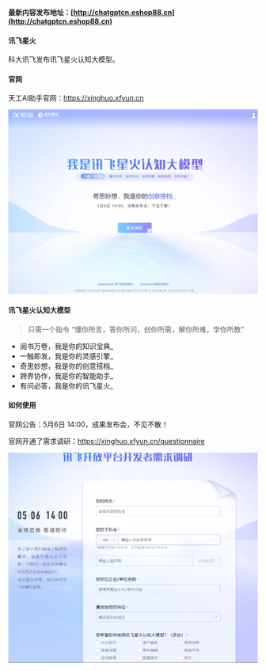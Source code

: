 **最新内容发布地址：[http://chatgptcn.eshop88.cn](http://chatgptcn.eshop88.cn)**

#### 讯飞星火
科大讯飞发布讯飞星火认知大模型。

#### 官网
天工AI助手官网：https://xinghuo.xfyun.cn

![讯飞星火](../img/xunfeixinghuo.png)

#### 讯飞星火认知大模型
> 只需一个指令  “懂你所言，答你所问，创你所需，解你所难，学你所教”

+ 阅书万卷，我是你的知识宝典_
+ 一触即发，我是你的灵感引擎_
+ 奇思妙想，我是你的创意搭档_
+ 跨界协作，我是你的智能助手_
+ 有问必答，我是你的讯飞星火_

#### 如何使用
官网公告：5月6日 14:00，成果发布会，不见不散！

官网开通了需求调研：https://xinghuo.xfyun.cn/questionnaire

![讯飞星火需求调研](../img/xinghuo.png)